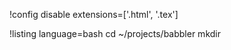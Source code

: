 !config disable extensions=['.html', '.tex']

!listing language=bash
cd ~/projects/babbler
mkdir <d>
